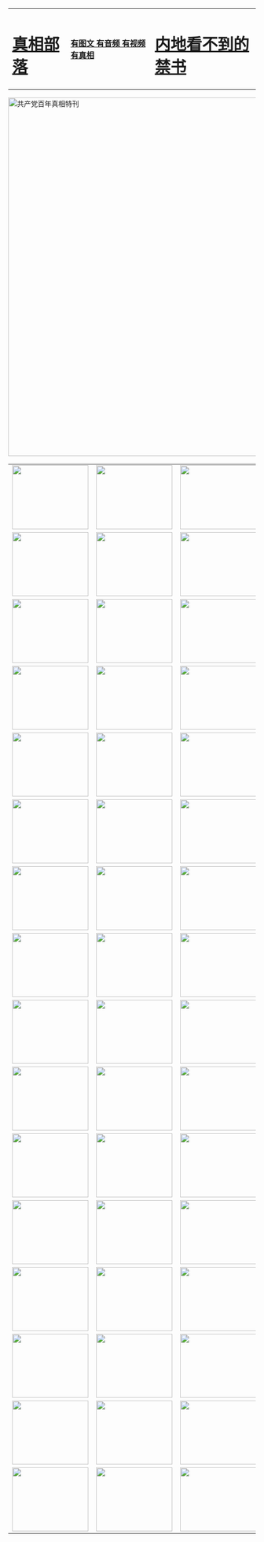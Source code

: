 <table>
<tr>

<td>
	<H1><a href="http://c14.bezopline.com/zx/">真相部落</a></H1>
</td>
<td>
	<H4><a href="http://c14.bezopline.com/zx/">有图文 有音频 有视频 有真相</a></H4>
</td>
<td>
	<H1><a href="http://c14.bezopline.com/book/"> 内地看不到的禁书</a></H1>
</td>
</tr>
</table>

 <div ><a href="http://c14.bezopline.com/zx/bngcd/"><img src="http://c14.bezopline.com/zx/bngcd/gcdbnzx.jpg" width="730"  border="0" alt="共产党百年真相特刊"></a></div>

<table>
<tr>
	<td><a href="http://a06.wspaperbag.com/xtr/107/"><img  src ="http://a06.wspaperbag.com/pic/2017/02/107.jpg" width="155px" height="130px"></a></td>
	<td><a href="http://a06.wspaperbag.com/xtr/829/"><img src ="http://a06.wspaperbag.com/pic/2017/02/829.jpg" width="155px" height="130px"></a></td>
	<td><a href="http://a06.wspaperbag.com/xtr/69/"><img  src ="http://a06.wspaperbag.com/pic/2017/02/69.jpg" width="155px" height="130px"></a></td>
	<td><a href="http://a06.wspaperbag.com/xtr/99/"><img  src ="http://a06.wspaperbag.com/pic/2017/02/99.jpg" width="155px" height="130px"></a></td>
</tr>
<tr>
	<td><a href="http://a06.wspaperbag.com/xtr/40/"><img  src ="http://a06.wspaperbag.com/pic/2017/02/40.jpg" width="155px" height="130px"></a></td>
	<td><a href="http://a06.wspaperbag.com/xtr/20/"><img  src ="http://a06.wspaperbag.com/pic/2017/02/20.jpg" width="155px" height="130px"></a></td>
	<td><a href="http://a06.wspaperbag.com/xtr/81/"><img  src ="http://a06.wspaperbag.com/pic/2017/02/81.jpg" width="155px" height="130px"></a></td>
	<td><a href="http://a06.wspaperbag.com/xtr/2/"><img  src ="http://a06.wspaperbag.com/pic/2017/02/2.jpg" width="155px" height="130px"></a></td>
</tr>
<tr>
	<td><a href="http://a06.wspaperbag.com/xtr/86/"><img  src ="http://a06.wspaperbag.com/pic/2017/02/86.jpg" width="155px" height="130px"></a></td>
	<td><a href="http://a06.wspaperbag.com/xtr/109/"><img  src ="http://a06.wspaperbag.com/pic/2017/02/109.jpg" width="155px" height="130px"></a></td>
	<td><a href="http://a06.wspaperbag.com/xtr/1378/"><img  src ="http://a06.wspaperbag.com/pic/2017/02/1378.jpg" width="155px" height="130px"></a></td>
	<td><a href="http://a06.wspaperbag.com/xtr/57/"><img  src ="http://a06.wspaperbag.com/pic/2017/02/57.jpg" width="155px" height="130px"></a></td>
</tr>
<tr>
	<td><a href="http://a06.wspaperbag.com/xtr/1219/"><img  src ="http://a06.wspaperbag.com/pic/2017/02/1219.jpg" width="155px" height="130px"></a></td>
	<td><a href="http://a06.wspaperbag.com/xtr/1220/"><img  src ="http://a06.wspaperbag.com/pic/2017/02/1220.jpg" width="155px" height="130px"></a></td>
	<td><a href="http://a06.wspaperbag.com/xtr/1221/"><img  src ="http://a06.wspaperbag.com/pic/2017/02/1221.jpg" width="155px" height="130px"></a></td>
	<td><a href="http://a06.wspaperbag.com/xtr/51/"><img  src ="http://a06.wspaperbag.com/pic/2017/02/51.jpg" width="155px" height="130px"></a></td>
</tr>
<tr>
	<td><a href="http://a06.wspaperbag.com/xtr/1055/"><img  src ="http://a06.wspaperbag.com/pic/2017/02/1055.jpg" width="155px" height="130px"></a></td>
	<td><a href="http://a06.wspaperbag.com/xtr/611/"><img  src ="http://a06.wspaperbag.com/pic/2017/02/611.jpg" width="155px" height="130px"></a></td>
	<td><a href="http://a06.wspaperbag.com/xtr/1121/"><img  src ="http://a06.wspaperbag.com/pic/2017/02/1121.jpg" width="155px" height="130px"></a></td>
	<td><a href="http://a06.wspaperbag.com/xtr/610/"><img  src ="http://a06.wspaperbag.com/pic/2017/02/610.jpg" width="155px" height="130px"></a></td>
</tr>
<tr>
	<td><a href="http://a06.wspaperbag.com/xtr/1128/"><img  src ="http://a06.wspaperbag.com/pic/2017/02/1128.jpg" width="155px" height="130px"></a></td>
	<td><a href="http://a06.wspaperbag.com/xtr/1395/"><img  src ="http://a06.wspaperbag.com/pic/2017/02/1406.jpg" width="155px" height="130px"></a></td>
	<td><a href="http://a06.wspaperbag.com/xtr/1407/"><img  src ="http://a06.wspaperbag.com/pic/2017/02/1407.jpg" width="155px" height="130px"></a></td>
	<td><a href="http://a06.wspaperbag.com/xtr/934/"><img  src ="http://a06.wspaperbag.com/pic/2017/02/934.jpg" width="155px" height="130px"></a></td>
</tr>
<tr>
	<td><a href="http://a06.wspaperbag.com/xtr/641/"><img  src ="http://a06.wspaperbag.com/pic/2017/02/641.jpg" width="155px" height="130px"></a></td>
	<td><a href="http://a06.wspaperbag.com/xtr/949/"><img  src ="http://a06.wspaperbag.com/pic/2017/02/949.jpg" width="155px" height="130px"></a></td>
	<td><a href="http://a06.wspaperbag.com/xtr/112/"><img  src ="http://a06.wspaperbag.com/pic/2017/02/112.jpg" width="155px" height="130px"></a></td>
	<td><a href="http://a06.wspaperbag.com/xtr/812/"><img  src ="http://a06.wspaperbag.com/pic/2017/02/812.jpg" width="155px" height="130px"></a></td>
</tr>
<tr>
	<td><a href="http://a06.wspaperbag.com/xtr/103/"><img  src ="http://a06.wspaperbag.com/pic/2017/02/103.jpg" width="155px" height="130px"></a></td>
	<td><a href="http://a06.wspaperbag.com/xtr/3/"><img  src ="http://a06.wspaperbag.com/pic/2017/02/3.jpg" width="155px" height="130px"></a></td>
	<td><A href="http://a06.wspaperbag.com/mp4/zx/2015/11/Lkmtt.mp4" target="_blank" title="莲开满天庭"><img  src="http://a06.wspaperbag.com/pic/2015/11/Lkmtt3480_jssor.jpg"  width="155px" height="130px"></A></td>
	<td><A href="http://a06.wspaperbag.com/mp4/zx/2015/11/2013513.mp4" target="_blank" title="飞旋的法轮"><img  src="http://a06.wspaperbag.com/pic/2015/11/falun480_jssor.jpg"  width="155px" height="130px"></A></td>
</tr>
<tr>
	<td><A href="http://a06.wspaperbag.com/mp4/zx/2015/11/NYParade.mp4" target="_blank" title="2004年4月10日法轮功纽约大游行"><img  src="http://a06.wspaperbag.com/pic/2015/11/nyparade480_jssor.jpg"  width="155px" height="130px"></A></td>
	<td><A href="http://a06.wspaperbag.com/mp4/news617/2015/05/WEB_s28093.mp4" target="_blank" title="2015年世界法轮大法日特别报导"><img  src="http://a06.wspaperbag.com/pic/2015/11/p6752711a666997037_jssor.jpg"  width="155px" height="130px"></A></td>
	<td><A href="http://a06.wspaperbag.com/mp4/news829/2015/11/30211_326650.mp4" target="_blank" title="沧州绑架案连审四天 民众抹泪称审好人"><img  src="http://a06.wspaperbag.com/pic/2015/11/changzhou2480_jssor.jpg"  width="155px" height="130px"></A></td>
	<td><A href="http://a06.wspaperbag.com/mp4/mhph/2015/10/changzhou.mp4" target="_blank" title="沧州真相--狮城血泪"><img  src="http://a06.wspaperbag.com/pic/2015/11/changzhou480_jssor.jpg"  width="155px" height="130px"></A></td>
</tr>
<tr>
	<td><A href="http://a06.wspaperbag.com/mp4/mhjd/mhjd_55.mp4" target="_blank" title="正义律师与无罪辩护"><img  src="http://a06.wspaperbag.com/pic/2015/11/wzbh480_jssor.jpg"  width="155px" height="130px"></A></td>
	<td><A href="http://a06.wspaperbag.com/mp4/zx/2015/11/layerkcs.mp4" target="_blank" title="中国的良心--高智晟律师"><img  src="http://a06.wspaperbag.com/pic/2015/11/layerkcs2480_jssor.jpg"  width="155px" height="130px"></A></td>
	<td><A href="http://a06.wspaperbag.com/mp4/mhph/2015/10/szxl.mp4" target="_blank" title="神州血泪--北京、大庆、广东、哈尔滨"><img  src="http://a06.wspaperbag.com/pic/2015/11/szxl480_jssor.jpg"  width="155px" height="130px"></A></td>
	<td><A href="http://a06.wspaperbag.com/mp4/zx/2015/11/TangShanFFXS.mp4" target="_blank" title="真相纪录片：凤凰新生"><img  src="http://a06.wspaperbag.com/pic/2015/11/fhxs2480_jssor.jpg"  width="155px" height="130px"></A></td>
</tr>
<tr>
	<td><A href="http://a06.wspaperbag.com/mp4/zx/2015/11/jidong.mp4" target="_blank" title="冀东监狱的罪恶"><img  src="http://a06.wspaperbag.com/pic/2015/11/jidong480_jssor.jpg"  width="155px" height="130px"></A></td>
	<td><A href="http://a06.wspaperbag.com/mp4/mhph/2015/10/tangshan.mp4" target="_blank" title="凤凰血泪"><img  src="http://a06.wspaperbag.com/pic/2015/11/tangshan480_jssor.jpg"  width="155px" height="130px"></A>
					</div></td>
	<td>	<A href="http://a06.wspaperbag.com/mp4/mhph/2015/10/zfxtzxl.mp4" target="_blank" title="政法系统罪行录--唐山篇"><img  src="http://a06.wspaperbag.com/pic/2015/11/zfxtzxl480_jssor.jpg"  width="155px" height="130px"></A></td>
	<td><A href="http://a06.wspaperbag.com/mp4/mhph/2015/10/QDBG.mp4" target="_blank" title="青岛悲歌"><img  src="http://a06.wspaperbag.com/pic/2015/10/qdbg2480_jssor.jpg"  width="155px" height="130px"></A></td>
</tr>
<tr>
	<td><A href="http://a06.wspaperbag.com/mp4/mhph/2015/10/huludao.mp4" target="_blank" title="葫芦岛永恒的见证"><img  src="http://a06.wspaperbag.com/pic/2015/10/huludao480_jssor.jpg"  width="155px" height="130px"></A></td>
	<td><A href="http://a06.wspaperbag.com/mp4/mhph/2015/10/qbzx.mp4" target="_blank" title="湖畔泉边听真相-济南泉城的传奇"><img  src="http://a06.wspaperbag.com/pic/2015/10/hupan480_jssor.jpg"  width="155px" height="130px"></A></td>
	<td><A href="http://a06.wspaperbag.com/mp4/mhph/2015/10/baoding_dvd_v2.mp4" target="_blank" title="燕赵悲歌"><img  src="http://a06.wspaperbag.com/pic/2015/10/yzbg480_jssor.jpg"  width="155px" height="130px"></A></td>
	<td><A href="http://a06.wspaperbag.com/mp4/zx/2015/11/meihuashi_complete_ED2.0.mp4" target="_blank" title="梅花诗完整版"><img  src="http://a06.wspaperbag.com/pic/2015/11/mhs480_jssor.jpg"  width="155px" height="130px"></A></td>
</tr>
<tr>
	<td><A href="http://a06.wspaperbag.com/mp4/zx/2015/11/fengbei512k.mp4" target="_blank" title="丰碑"><img  src="http://a06.wspaperbag.com/pic/2015/11/fongbei480_jssor.jpg"  width="155px" height="130px"></A></td>
	<td><A href="http://a06.wspaperbag.com/mp4/zx/2015/11/fytdxComplete.mp4" target="_blank" title="风雨天地行全集"><img  src="http://a06.wspaperbag.com/pic/2015/11/fytdxWhite480_jssor.jpg"  width="155px" height="130px"></A></td>
	<td><A href="http://a06.wspaperbag.com/mp4/zx/2015/11/JianZheng.mp4" target="_blank" title="见证"><img  src="http://a06.wspaperbag.com/pic/2015/11/witness480_jssor.jpg"  width="155px" height="130px"></A></td>
	<td><A href="http://a06.wspaperbag.com/mp4/mhph/2015/10/hcym.mp4" target="_blank" title="红朝阴谋"><img  src="http://a06.wspaperbag.com/pic/2015/10/hcym480_jssor.jpg"  width="155px" height="130px"></A></td>
</tr>
<tr>
	<td><A href="http://a06.wspaperbag.com/mp4/zx/2015/11/zfzxPalV3.mp4" target="_blank" title="是自焚还是骗局"><img  src="http://a06.wspaperbag.com/pic/2015/11/zfzx4805_jssor.jpg"  width="155px" height="130px"></A></td>
	<td><A href="http://a06.wspaperbag.com/mp4/zx/2015/11/lsdspMsyTd.mp4" target="_blank" title="历史的审判"><img  src="http://a06.wspaperbag.com/pic/2015/11/lsdsp480_jssor.jpg"  width="155px" height="130px"></A></td>
	<td><A href="http://a06.wspaperbag.com/mp4/news886/2015/11/concat886.mp4" target="_blank" title="一周全球控告江泽民"><img  src="http://a06.wspaperbag.com/pic/2015/11/news886480_jssor.jpg"  width="155px" height="130px"></A></td>
	<td><A href="http://a06.wspaperbag.com/mp4/news1378/2014/08/CQSD_s0_e4_v2_i0-CQSD_4-video.mp4" target="_blank" title="欧洲的抉择"><img  src="http://a06.wspaperbag.com/pic/2015/11/p5143421a564166643-ss_jssor.jpg"  width="155px" height="130px"></A></td>
</tr>
<tr>
	<td><A href="http://a06.wspaperbag.com/mp4/zx/2015/11/hk20150720parade.mp4" target="_blank" title="港法轮功反迫害大游行 大陆游客震撼"><img  src="http://a06.wspaperbag.com/pic/2015/11/281098-ss_jssor.jpg"  width="155px" height="130px"></A></td>
	<td><A href="http://a06.wspaperbag.com/mp4/zx/2015/11/20150720hkParade512k.mp4" target="_blank" title="香港法轮功720游行声援诉江潮"><img  src="http://a06.wspaperbag.com/pic/2015/11/2015720parade480_jssor.jpg"  width="155px" height="130px"></A></td>
	<td><A href="http://a06.wspaperbag.com/mp4/zx/2015/11/hktdc512.mp4" target="_blank" title="香港退党潮"><img  src="http://a06.wspaperbag.com/pic/2015/11/hktdc480_jssor.jpg"  width="155px" height="130px"></A></td>
	<td><A href="http://a06.wspaperbag.com/mp4/news413/2015/11/concat413.mp4" target="_blank" title="本月退党精选"><img  src="http://a06.wspaperbag.com/pic/2015/11/tuidang480_jssor.jpg"  width="155px" height="130px"></A></td>
</tr>
<tr>
	<td><A href="http://a06.wspaperbag.com/mp4/news823/2015/11/TSZG_British_1_QA_A_TSZG-61-1_XinHaoNianZuoZh_P617180.mp4" target="_blank" title="辛灏年：纪念《九评共产党》发表十周年演讲"><img  src="http://a06.wspaperbag.com/pic/2015/11/xhn9p10480_jssor.jpg"  width="155px" height="130px"></A></td>
	<td><A href="http://a06.wspaperbag.com/mp4/news57/2015/11/JPGCD8.mp4" target="_blank" title="【九评之八】评中国共产党的邪教本质"><img  src="http://a06.wspaperbag.com/pic/2015/11/9pkcd8p480_jssor.jpg"  width="155px" height="130px"></A></td>
	<td><A href="http://a06.wspaperbag.com/mp4/other/kao.Chih.Sheng_story.mp4"  target="_blank" title="超越恐惧:高智晟的故事"				style="font-size:20px;"><img src="http://a06.wspaperbag.com/pic/2016/12/GZS201408070902.jpg"  width="155px" height="130px">
						</A></td>
	<td><A href="http://a06.wspaperbag.com/mp4/zx/2016/11/oh10yearsInv.mp4"  target="_blank" title="纪录片《活摘 十年调查》完整版" style="font-size:20px;"><img src="http://a06.wspaperbag.com/pic/2016/11/10yearsOHinv.jpg"  width="155px" height="130px">
						</A></td>
</tr>
</table>


